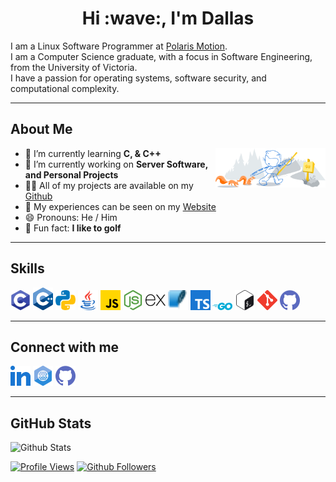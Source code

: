 <h1 align="center"> Hi :wave:, I'm Dallas</h1>

I am a Linux Software Programmer at [Polaris Motion](https://pmdi.com/).<br> 
I am a Computer Science graduate, with a focus in Software Engineering, from the University of Victoria.<br>
I have a passion for operating systems, software security, and computational complexity.

<hr>

## About Me

<img width="35%" align="right" alt="Github" src="img/git-header.svg" />

- :seedling: I’m currently learning **C, & C++**
- :open_file_folder: I’m currently working on **Server Software, and Personal Projects**
- :man_technologist: All of my projects are available on my [Github](https://github.com/dallasbrooks?tab=repositories)
- :page_facing_up: My experiences can be seen on my [Website](https://dallasbrooks.github.io)
- :smile: Pronouns: He / Him
- :gift: Fun fact: **I like to golf**

<hr>

## Skills
<a><img width="32px" src="img/c.svg"></a>
<a><img width="32px" src="img/cpp.png"></a>
<a><img width="32px" src="img/python.svg"></a>
<a><img width="32px" src="img/java.svg"></a>
<a><img width="32px" src="img/javascript.svg"></a>
<a><img width="32px" src="img/nodejs.svg"></a>
<a><img width="32px" src="img/express.svg"></a>
<a><img width="32px" src="img/sqlite.svg"></a>
<a><img width="32px" src="img/typescript.svg"></a>
<a><img width="32px" src="img/go.svg"></a>
<a><img width="32px" src="img/bash.svg"></a>
<a><img width="32px" src="img/git.svg"></a>
<a><img width="32px" src="img/github.svg"></a>
<hr>

## Connect with me

<a href="https://www.linkedin.com/in/dallasbrooks0"><img width="32px" src="img/linked-in-alt.svg"/></a> 
<a href="https://dallasbrooks.github.io/"><img width="32px" src="img/portfolio.png"/></a> 
<a href="https://www.github.com/dallasbrooks"><img width="32px" src="img/github.svg"/></a>
<hr>

## GitHub Stats

![Github Stats](https://metrics.lecoq.io/dallasbrooks?template=terminal&base.header=0&base.activity=0&base.repositories=0&base.metadata=0&languages=1&languages.limit=8&languages.colors=github&languages.threshold=0%25&config.timezone=America%2FToronto)

<!--
![Github Stats](https://github-readme-stats.vercel.app/api?username=dallasbrooks&theme=tokyonight)
![Github Languages](https://github-readme-stats.vercel.app/api/top-langs/?username=dallasbrooks&theme=tokyonight&layout=compact)
-->

[![Profile Views](https://gpvc.arturio.dev/dallasbrooks)](https://github.com/dallasbrooks)
[![Github Followers](https://img.shields.io/github/followers/dallasbrooks?style=social)](https://github.com/dallasbrooks?tab=followers)
